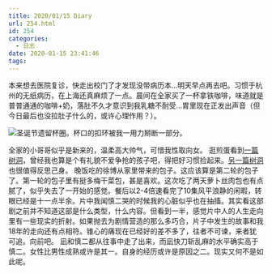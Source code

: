```yaml
---
title: 2020/01/15 Diary
url: 254.html
id: 254
categories:
  - 日志
date: 2020-01-15 23:41:46
tags:
---
```


本来想去医院复诊，快走出校门了才发现没带病历本...明天早点再去吧。习惯于杭州的无纸病历，在上海还真麻烦了一点。晨间在全家买了一杯拿铁咖啡，味道就是普普通通的咖啡+奶，落肚不久才意识到我乳糖不耐受...胃里现在正发出声音（但今日最后也没拉肚子什么的，或许心理作用？）。

![](/2020pic/01/圣诞节的杯圈-scaled.jpg)圣诞节遗留杯圈。杯口的扣环被我一用力掰断一部分。

全家的小哥哥似乎是新来的，温柔高大帅气，可惜我性取向女。 逛煎蛋看到[一篇树洞](http://jandan.net/t/4441294)，曾经我也算是个有礼貌不爱争抢的孩子吧，得把好习惯捡起来。[另一篇树洞](http://jandan.net/t/4440977)也很值得反思己身。 晚饭吃的徐博从家里带来的包子。这应该算是第二轮的包子了。第一轮的包子里有挺多梅干菜包，甚是喜欢。这次吃了两天萝卜丝肉包也有点腻了，似乎失去了一开始的感觉。餐后以2-4倍速看完了10集风平浪静的闲暇，转眼已经是十一点半余。片中我闻慎二哭的时候我的心脏似乎也在抽搐。其实看这部剧之前并不知道这部是什么类型，什么内容。但看到一半，感觉片中人的人生走向里有一些现实的折射。如果抛去为剧情营造的那么多巧合，片子中发生的故事和我18年的走向还有点相符。锥心的痛现在已经好的差不多了，往者不可谏，来者犹可追。向前吧。 凪和慎二都从往事中走了出来，而凪快刀斩乱麻的水平确实高于慎二。女性比男性成熟或许是其一。自身的经历或许是原因之二。现实又何不是如此呢。